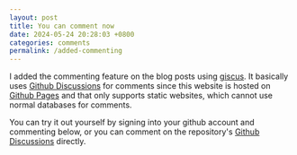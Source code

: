 ```yaml
---
layout: post
title: You can comment now
date: 2024-05-24 20:28:03 +0800
categories: comments
permalink: /added-commenting
---
```


I added the commenting feature on the blog posts using [giscus][giscus]. It basically uses [Github Discussions][discussions-docs] for comments since this website is hosted on [Github Pages][pages-docs] and that only supports static websites, which cannot use normal databases for comments.

You can try it out yourself by signing into your github account and commenting below, or you can comment on the repository's [Github Discussions][discussions] directly.

[giscus]: https://giscus.app
[discussions]: https://github.com/de-soot/de-soot.github.io/discussions
[discussions-docs]: https://docs.github.com/en/discussions
[pages-docs]: https://docs.github.com/en/pages

<script src="https://giscus.app/client.js"
        data-repo="de-soot/de-soot.github.io"
        data-repo-id="R_kgDOK6_5tA"
        data-category="Announcements"
        data-category-id="DIC_kwDOK6_5tM4CflCT"
        data-mapping="title"
        data-strict="1"
        data-reactions-enabled="1"
        data-emit-metadata="0"
        data-input-position="top"
        data-theme="preferred_color_scheme"
        data-lang="en"
        data-loading="lazy"
        crossorigin="anonymous"
        async>
</script>
